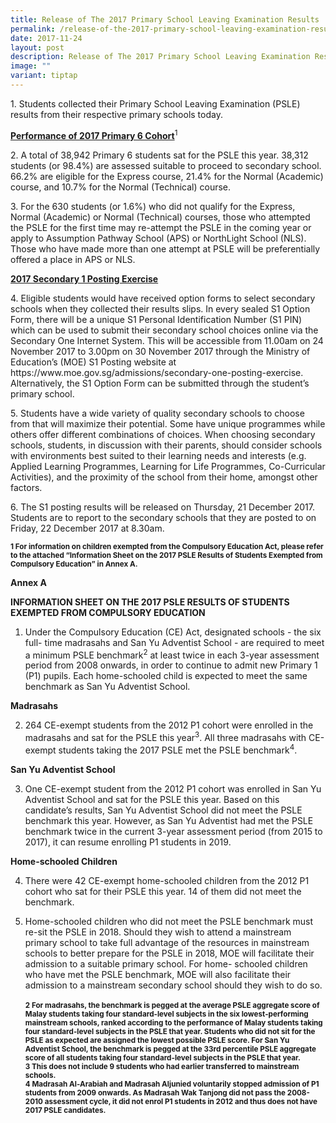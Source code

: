 ```yaml
---
title: Release of The 2017 Primary School Leaving Examination Results
permalink: /release-of-the-2017-primary-school-leaving-examination-results/
date: 2017-11-24
layout: post
description: Release of The 2017 Primary School Leaving Examination Results
image: ""
variant: tiptap
---
```

<p>1. Students collected their Primary School Leaving Examination (PSLE)
results from their respective primary schools today.</p>
<p><strong><u>Performance of 2017 Primary 6 Cohort</u></strong><sup>1</sup>
</p>
<p>2. A total of 38,942 Primary 6 students sat for the PSLE this year. 38,312
students (or 98.4%) are assessed suitable to proceed to secondary school.
66.2% are eligible for the Express course, 21.4% for the Normal (Academic)
course, and 10.7% for the Normal (Technical) course.</p>
<p>3. For the 630 students (or 1.6%) who did not qualify for the Express,
Normal (Academic) or Normal (Technical) courses, those who attempted the
PSLE for the first time may re-attempt the PSLE in the coming year or apply
to Assumption Pathway School (APS) or NorthLight School (NLS). Those who
have made more than one attempt at PSLE will be preferentially offered
a place in APS or NLS.</p>
<p><strong><u>2017 Secondary 1 Posting Exercise</u></strong>
</p>
<p>4. Eligible students would have received option forms to select secondary
schools when they collected their results slips. In every sealed S1 Option
Form, there will be a unique S1 Personal Identification Number (S1 PIN)
which can be used to submit their secondary school choices online via the
Secondary One Internet System. This will be accessible from 11.00am on
24 November 2017 to 3.00pm on 30 November 2017 through the Ministry of
Education’s (MOE) S1 Posting website at <a rel="noopener noreferrer nofollow" target="_blank">https://www.moe.gov.sg/admissions/secondary-one-posting-exercise</a>.
Alternatively, the S1 Option Form can be submitted through the student’s
primary school.</p>
<p>5. Students have a wide variety of quality secondary schools to choose
from that will maximize their potential. Some have unique programmes while
others offer different combinations of choices. When choosing secondary
schools, students, in discussion with their parents, should consider schools
with environments best suited to their learning needs and interests (e.g.
Applied Learning Programmes, Learning for Life Programmes, Co-Curricular
Activities), and the proximity of the school from their home, amongst other
factors.</p>
<p>6. The S1 posting results will be released on Thursday, 21 December 2017.
Students are to report to the secondary schools that they are posted to
on Friday, 22 December 2017 at 8.30am.</p>
<p><strong><sub>1 For information on children exempted from the Compulsory Education Act, please refer to the attached “Information Sheet on the 2017 PSLE Results of Students Exempted from Compulsory Education” in Annex A.</sub></strong>
</p>
<p><strong>Annex A</strong>
</p>
<p><strong>INFORMATION SHEET ON THE 2017 PSLE RESULTS OF STUDENTS EXEMPTED FROM COMPULSORY EDUCATION</strong>
</p>
<ol data-tight="true" class="tight">
<li>
<p>Under the Compulsory Education (CE) Act, designated schools - the six
full- time madrasahs and San Yu Adventist School - are required to meet
a minimum PSLE benchmark<sup>2</sup> at least twice in each 3-year assessment
period from 2008 onwards, in order to continue to admit new Primary 1 (P1)
pupils. Each home-schooled child is expected to meet the same benchmark
as San Yu Adventist School.</p>
</li>
</ol>
<p><strong>Madrasahs</strong>
</p>
<ol start="2" data-tight="true" class="tight">
<li>
<p>264 CE-exempt students from the 2012 P1 cohort were enrolled in the madrasahs
and sat for the PSLE this year<sup>3</sup>. All three madrasahs with CE-exempt
students taking the 2017 PSLE met the PSLE benchmark<sup>4</sup>.</p>
</li>
</ol>
<p><strong>San Yu Adventist School</strong>
</p>
<ol start="3" data-tight="true" class="tight">
<li>
<p>One CE-exempt student from the 2012 P1 cohort was enrolled in San Yu Adventist
School and sat for the PSLE this year. Based on this candidate’s results,
San Yu Adventist School did not meet the PSLE benchmark this year. However,
as San Yu Adventist had met the PSLE benchmark twice in the current 3-year
assessment period (from 2015 to 2017), it can resume enrolling P1 students
in 2019.</p>
</li>
</ol>
<p><strong>Home-schooled Children</strong>
</p>
<ol start="4" data-tight="true" class="tight">
<li>
<p>There were 42 CE-exempt home-schooled children from the 2012 P1 cohort
who sat for their PSLE this year. 14 of them did not meet the benchmark.</p>
<p></p>
</li>
<li>
<p>Home-schooled children who did not meet the PSLE benchmark must re-sit
the PSLE in 2018. Should they wish to attend a mainstream primary school
to take full advantage of the resources in mainstream schools to better
prepare for the PSLE in 2018, MOE will facilitate their admission to a
suitable primary school. For home- schooled children who have met the PSLE
benchmark, MOE will also facilitate their admission to a mainstream secondary
school should they wish to do so.
<br>
<br><strong><sub>2 For madrasahs, the benchmark is pegged at the average PSLE aggregate score of Malay students taking four standard-level subjects in the six lowest-performing mainstream schools, ranked according to the performance of Malay students taking four standard-level subjects in the PSLE that year. Students who did not sit for the PSLE as expected are assigned the lowest possible PSLE score. For San Yu Adventist School, the benchmark is pegged at the 33rd percentile PSLE aggregate score of all students taking four standard-level subjects in the PSLE that year.</sub></strong>
<br><strong><sub>3 This does not include 9 students who had earlier transferred to mainstream schools.</sub></strong>
<br><strong><sub>4 Madrasah Al-Arabiah and Madrasah Aljunied voluntarily stopped admission of P1 students from 2009 onwards. As Madrasah Wak Tanjong did not pass the 2008-2010 assessment cycle, it did not enrol P1 students in 2012 and thus does not have 2017 PSLE candidates.</sub></strong>
</p>
</li>
</ol>
<p>&nbsp;</p>